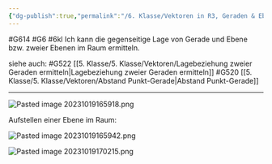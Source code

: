 ```yaml
---
{"dg-publish":true,"permalink":"/6. Klasse/Vektoren in R3, Geraden & Ebenen im Raum, Rn/Lage von Gerade und Ebene/"}
---
```


#G614 #G6 #6kl
Ich kann die gegenseitige Lage von Gerade und Ebene bzw. zweier Ebenen im Raum ermitteln.

siehe auch:
#G522 [[5. Klasse/5. Klasse/Vektoren/Lagebeziehung zweier Geraden ermitteln\|Lagebeziehung zweier Geraden ermitteln]]
#G520 [[5. Klasse/5. Klasse/Vektoren/Abstand Punkt-Gerade\|Abstand Punkt-Gerade]]
___

![Pasted image 20231019165918.png](/img/user/0%20Meta/Bilder/Pasted%20image%2020231019165918.png)

Aufstellen einer Ebene im Raum:

![Pasted image 20231019165942.png](/img/user/0%20Meta/Bilder/Pasted%20image%2020231019165942.png)

![Pasted image 20231019170215.png](/img/user/0%20Meta/Bilder/Pasted%20image%2020231019170215.png) 
